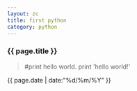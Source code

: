 ```yaml
---
layout: zc
title: first python
category: python
---
```



### {{ page.title }}

> #print hello world.
> print 'hello world!'
>

{{ page.date | date:"%d/%m/%Y" }}


